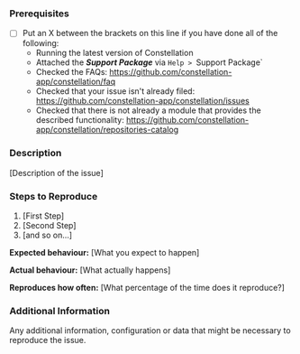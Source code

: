 <!--

### Requirements

* Filling out the template is required. Any pull request that does not include 
enough information to be reviewed in a timely manner may be closed at the 
maintainers' discretion.
* Have you read Constellation's Code of Conduct? By filing an issue, you are 
expected to comply with it, including treating everyone with respect: 
https://github.com/constellation-app/constellation/master/CODE_OF_CONDUCT.md

-->

### Prerequisites

* [ ] Put an X between the brackets on this line if you have done all of the following:
    * Running the latest version of Constellation
	* Attached the ***Support Package*** via `Help > `Support Package`
    * Checked the FAQs: https://github.com/constellation-app/constellation/faq
    * Checked that your issue isn't already filed: https://github.com/constellation-app/constellation/issues
    * Checked that there is not already a module that provides the described functionality: https://github.com/constellation-app/constellation/repositories-catalog

### Description

[Description of the issue]

### Steps to Reproduce

1. [First Step]
2. [Second Step]
3. [and so on...]

**Expected behaviour:** [What you expect to happen]

**Actual behaviour:** [What actually happens]

**Reproduces how often:** [What percentage of the time does it reproduce?]

### Additional Information

Any additional information, configuration or data that might be necessary to reproduce the issue.
